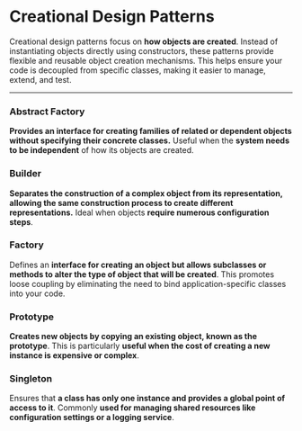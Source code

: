 
# Creational Design Patterns

Creational design patterns focus on **how objects are created**. Instead of instantiating objects directly using constructors, these patterns provide flexible and reusable object creation mechanisms. This helps ensure your code is decoupled from specific classes, making it easier to manage, extend, and test.

---

### **Abstract Factory**

**Provides an interface for creating families of related or dependent objects without specifying their concrete classes.** Useful when the **system needs to be independent** of how its objects are created.

### **Builder**

**Separates the construction of a complex object from its representation, allowing the same construction process to create different representations.** Ideal when objects **require numerous configuration steps**.

### **Factory**

Defines an **interface for creating an object but allows subclasses or methods to alter the type of object that will be created**. This promotes loose coupling by eliminating the need to bind application-specific classes into your code.

### **Prototype**

**Creates new objects by copying an existing object, known as the prototype**. This is particularly **useful when the cost of creating a new instance is expensive or complex**.

### **Singleton**

Ensures that **a class has only one instance and provides a global point of access to it**. Commonly **used for managing shared resources like configuration settings or a logging service**.
